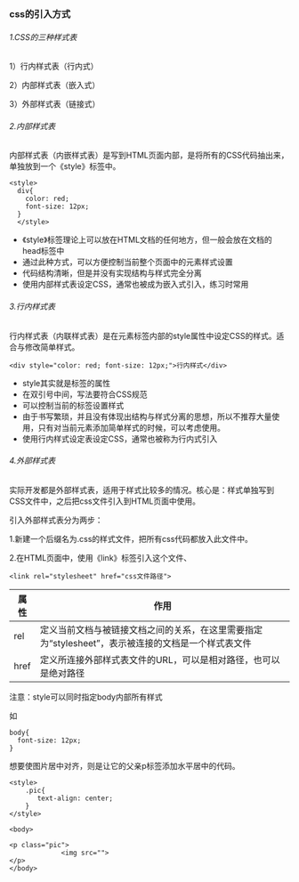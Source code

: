### css的引入方式

###### 1.CSS的三种样式表

1）行内样式表（行内式）

2）内部样式表（嵌入式）

3）外部样式表（链接式）

###### 2.内部样式表

内部样式表（内嵌样式表）是写到HTML页面内部，是将所有的CSS代码抽出来，单独放到一个《style》标签中。

```
<style>
  div{
    color: red;
    font-size: 12px;
  }
  </style>
```

- 《style》标签理论上可以放在HTML文档的任何地方，但一般会放在文档的head标签中
- 通过此种方式，可以方便控制当前整个页面中的元素样式设置
- 代码结构清晰，但是并没有实现结构与样式完全分离
- 使用内部样式表设定CSS，通常也被成为嵌入式引入，练习时常用

###### 3.行内样式表

行内样式表（内联样式表）是在元素标签内部的style属性中设定CSS的样式。适合与修改简单样式。

```
<div style="color: red; font-size: 12px;">行内样式</div>
```

- style其实就是标签的属性
- 在双引号中间，写法要符合CSS规范
- 可以控制当前的标签设置样式
- 由于书写繁琐，并且没有体现出结构与样式分离的思想，所以不推荐大量使用，只有对当前元素添加简单样式的时候，可以考虑使用。
- 使用行内样式设定表设定CSS，通常也被称为行内式引入

###### 4.外部样式表

实际开发都是外部样式表，适用于样式比较多的情况。核心是：样式单独写到CSS文件中，之后把css文件引入到HTML页面中使用。

引入外部样式表分为两步：

1.新建一个后缀名为.css的样式文件，把所有css代码都放入此文件中。

2.在HTML页面中，使用《link》标签引入这个文件、

```
<link rel="stylesheet" href="css文件路径">
```

| 属性 | 作用                                                         |
| ---- | ------------------------------------------------------------ |
| rel  | 定义当前文档与被链接文档之间的关系，在这里需要指定为“stylesheet”，表示被连接的文档是一个样式表文件 |
| href | 定义所连接外部样式表文件的URL，可以是相对路径，也可以是绝对路径 |



注意：style可以同时指定body内部所有样式

如

```
body{
  font-size: 12px;
}
```



想要使图片居中对齐，则是让它的父亲p标签添加水平居中的代码。

```
<style>
    .pic{
       text-align: center;
    }
</style>

<body>

<p class="pic">
             <img src="">
</p>             
</body>
```

